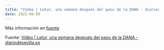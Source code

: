 ```yaml
---
title: "Vídeo | Letur, una semana después del paso de la DANA - diariodesevilla.es"
date: 2025-08-09
---
```


Más información en [fuente](https://news.google.com/rss/articles/CBMilwFBVV95cUxNYVY0cU5xTEppUlItSGtFSzlodnNUOW5CT1ZEdlB3cUE1SWk3RjZKTGFWeGVnVVRyU1JYMmpmMnk0V3pHYkE5NENzbmt2WE9iVE90NWdXRldfd0FiYmw1bVh5LWNnQUctX1RRRHRMMXlwZ3V6RVRhQVVjUUt3aDRxRXFuSnJFNlVWaUQzOEZpOTYyaXBzcTg00gGcAUFVX3lxTE01QXF1Tjg4WWc3dy03R0tXSFJpSGJIYzdQT1IzRDRWNG10ZmFxTzdCM1pSbWx1ajVzM1l1RHlTcERmb0NIMG1BRjFMXzVxX1dpWDkxaHYxNnJNa1c0UWk0ZUl6OUdCTWVCak1YclQ3aElsQWlHaFZSTi1aUm1KbWJ5eF9OUzZ3bUdDWjc5RElQUXR0bWpGTWdiUTNLSg?oc=5)

Fuente: [Vídeo | Letur, una semana después del paso de la DANA - diariodesevilla.es](https://news.google.com/rss/articles/CBMilwFBVV95cUxNYVY0cU5xTEppUlItSGtFSzlodnNUOW5CT1ZEdlB3cUE1SWk3RjZKTGFWeGVnVVRyU1JYMmpmMnk0V3pHYkE5NENzbmt2WE9iVE90NWdXRldfd0FiYmw1bVh5LWNnQUctX1RRRHRMMXlwZ3V6RVRhQVVjUUt3aDRxRXFuSnJFNlVWaUQzOEZpOTYyaXBzcTg00gGcAUFVX3lxTE01QXF1Tjg4WWc3dy03R0tXSFJpSGJIYzdQT1IzRDRWNG10ZmFxTzdCM1pSbWx1ajVzM1l1RHlTcERmb0NIMG1BRjFMXzVxX1dpWDkxaHYxNnJNa1c0UWk0ZUl6OUdCTWVCak1YclQ3aElsQWlHaFZSTi1aUm1KbWJ5eF9OUzZ3bUdDWjc5RElQUXR0bWpGTWdiUTNLSg?oc=5)
